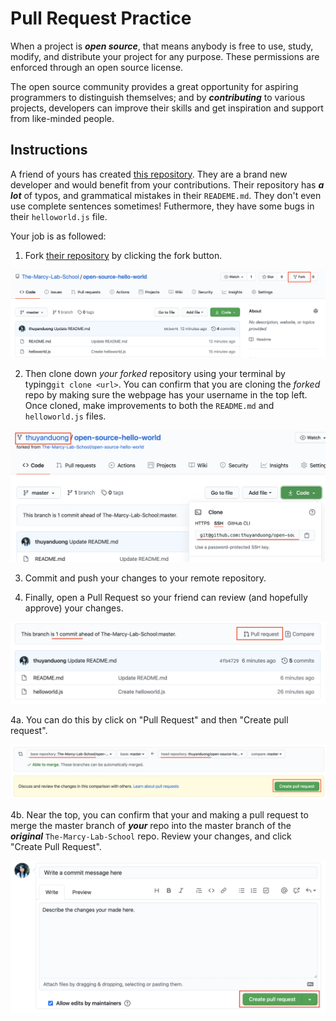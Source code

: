 # Pull Request Practice

When a project is **_open source_**, that means anybody is free to use, study, modify, and distribute your project for any purpose. These permissions are enforced through an open source license.

The open source community provides a great opportunity for aspiring programmers to distinguish themselves; and by **_contributing_** to various projects, developers can improve their skills and get inspiration and support from like-minded people.

## Instructions

A friend of yours has created [this repository](https://github.com/The-Marcy-Lab-School/open-source-hello-world).
They are a brand new developer and would benefit from your contributions. Their repository has **_a lot_** of typos, and grammatical mistakes in their `READEME.md`.
They don't even use complete sentences sometimes! Futhermore, they have some bugs in their `helloworld.js` file.

Your job is as followed:
1. Fork [their repository](https://github.com/The-Marcy-Lab-School/open-source-hello-world) by clicking the fork button.

![1](assets/1.png)

2. Then clone down _your forked_ repository using your terminal by typing`git clone <url>`. You can confirm that you are cloning the _forked_ repo by making sure the webpage has your username in the top left. Once cloned, make improvements to both the `README.md` and `helloworld.js` files. 

![2](assets/2.png)

3. Commit and push your changes to your remote repository.

4. Finally, open a Pull Request so your friend can review (and hopefully approve) your changes.

![3](assets/3.png)

4a. You can do this by click on "Pull Request" and then "Create pull request".

![4](assets/4.png)

4b. Near the top, you can confirm that your and making a pull request to merge the master branch of **_your_** repo into the master branch of the **_original_** `The-Marcy-Lab-School` repo. Review your changes, and click "Create Pull Request".

![5](assets/5.png)
